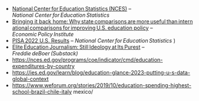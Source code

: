 * [National Center for Education Statistics (NCES)](https://nces.ed.gov/) – *National Center for Education Statistics* 
* [Bringing it back home: Why state comparisons are more useful than international comparisons for improving U.S. education policy](https://www.epi.org/publication/bringing-it-back-home-why-state-comparisons-are-more-useful-than-international-comparisons-for-improving-u-s-education-policy/) – *Economic Policy Institute* 
* [PISA 2022 U.S. Results](https://nces.ed.gov/surveys/pisa/pisa2022/) – *National Center for Education Statistics* )
* [Elite Education Journalism: Still Ideology at Its Purest](https://freddiedeboer.substack.com/p/elite-education-journalism-still) – *Freddie deBoer (Substack)*
* https://nces.ed.gov/programs/coe/indicator/cmd/education-expenditures-by-country
* https://ies.ed.gov/learn/blog/education-glance-2023-putting-u-s-data-global-context
* https://www.weforum.org/stories/2019/10/education-spending-highest-school-brazil-chile-italy mexico/

